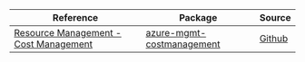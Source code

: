 | Reference | Package | Source |
|---|---|---|
|[Resource Management - Cost Management](mgmt-costmanagement-readme.md)|[azure-mgmt-costmanagement](https://pypi.org/project/azure-mgmt-costmanagement)|[Github](https://github.com/Azure/azure-sdk-for-python/blob/main/sdk/costmanagement/azure-mgmt-costmanagement)|
